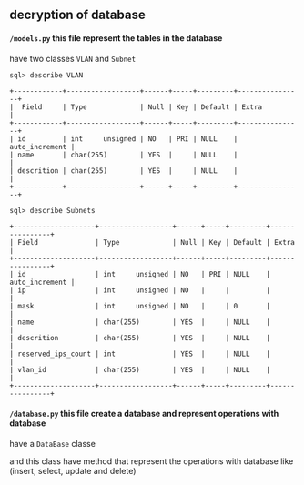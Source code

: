 ## decryption of database

#### ``` /models.py ``` this file represent the tables in the database
have two classes ``` VLAN ``` and ``` Subnet ```

```
sql> describe VLAN

+------------+------------------+------+-----+---------+----------------+
|  Field     | Type             | Null | Key | Default | Extra          |
+------------+------------------+------+-----+---------+----------------+
| id         | int     unsigned | NO   | PRI | NULL    | auto_increment |
| name       | char(255)        | YES  |     | NULL    |                |
| descrition | char(255)        | YES  |     | NULL    |                |
+------------+------------------+------+-----+---------+----------------+
```

```
sql> describe Subnets
    
+--------------------+------------------+------+-----+---------+----------------+
| Field              | Type             | Null | Key | Default | Extra          |
+--------------------+------------------+------+-----+---------+----------------+
| id                 | int     unsigned | NO   | PRI | NULL    | auto_increment |
| ip                 | int     unsigned | NO   |     |         |                |
| mask               | int     unsigned | NO   |     | 0       |                |
| name               | char(255)        | YES  |     | NULL    |                |
| descrition         | char(255)        | YES  |     | NULL    |                |
| reserved_ips_count | int              | YES  |     | NULL    |                |
| vlan_id            | char(255)        | YES  |     | NULL    |                |
+--------------------+------------------+------+-----+---------+----------------+
```

#### ``` /database.py ``` this file create a database and represent operations with database

have a ``` DataBase ``` classe

and this class have method that represent the operations with database like (insert, select, update and delete)
